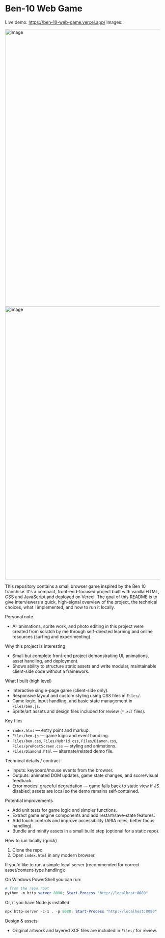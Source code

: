 # Ben-10 Web Game

Live demo: https://ben-10-web-game.vercel.app/
Images:

<img width="1906" height="903" alt="image" src="https://github.com/user-attachments/assets/be741472-d5f6-4664-b79f-343ac6d6d960" />


<img width="1910" height="890" alt="image" src="https://github.com/user-attachments/assets/6062a83b-09f6-4f36-8287-2d05793ef08e" />

This repository contains a small browser game inspired by the Ben 10 franchise. It's a compact, front-end-focused project built with vanilla HTML, CSS and JavaScript and deployed on Vercel. The goal of this README is to give interviewers a quick, high-signal overview of the project, the technical choices, what I implemented, and how to run it locally.

Personal note
- All animations, sprite work, and photo editing in this project were created from scratch by me through self-directed learning and online resources (surfing and experimenting).

Why this project is interesting
- Small but complete front-end project demonstrating UI, animations, asset handling, and deployment.
- Shows ability to structure static assets and write modular, maintainable client-side code without a framework.

What I built (high level)
- Interactive single-page game (client-side only).
- Responsive layout and custom styling using CSS files in `Files/`.
- Game logic, input handling, and basic state management in `Files/ben.js`.
- Sprite/art assets and design files included for review (`*.xcf` files).

Key files
- `index.html` — entry point and markup.
- `Files/ben.js` — game logic and event handling.
- `Files/ben.css`, `Files/Hybrid.css`, `Files/Diamon.css`, `Files/prePostScreen.css` — styling and animations.
- `Files/Diamond.html` — alternate/related demo file.

Technical details / contract
- Inputs: keyboard/mouse events from the browser.
- Outputs: animated DOM updates, game state changes, and score/visual feedback.
- Error modes: graceful degradation — game falls back to static view if JS disabled; assets are local so the demo remains self-contained.

Potential improvements 
- Add unit tests for game logic and simpler functions.
- Extract game engine components and add restart/save-state features.
- Add touch controls and improve accessibility (ARIA roles, better focus handling).
- Bundle and minify assets in a small build step (optional for a static repo).

How to run locally (quick)
1. Clone the repo.
2. Open `index.html` in any modern browser.

If you'd like to run a simple local server (recommended for correct asset/content-type handling):

On Windows PowerShell you can run:

```powershell
# from the repo root
python -m http.server 8080; Start-Process "http://localhost:8080"
```

Or, if you have Node.js installed:

```powershell
npx http-server -c-1 . -p 8080; Start-Process "http://localhost:8080"
```

Design & assets
- Original artwork and layered XCF files are included in `Files/` for review.
 
